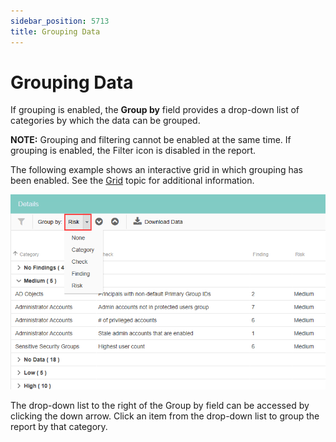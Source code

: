 ```yaml
---
sidebar_position: 5713
title: Grouping Data
---
```


# Grouping Data

If grouping is enabled, the **Group by** field provides a drop-down list of categories by which the data can be grouped.

**NOTE:** Grouping and filtering cannot be enabled at the same time. If grouping is enabled, the Filter icon is disabled in the report.

The following example shows an interactive grid in which grouping has been enabled. See the [Grid](../Wizard/Widgets#Grid "Grid") topic for additional information.

![Group by option](../../../../../../../static/images/AccessAnalyzer_12.0/Content/Resources/Images/EnterpriseAuditor/Admin/Report/InteractiveGrid/GroupBy.png "Group by option")

The drop-down list to the right of the Group by field can be accessed by clicking the down arrow. Click an item from the drop-down list to group the report by that category.